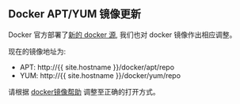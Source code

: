 ## Docker APT/YUM 镜像更新

Docker 官方部署了[新的 docker 源](https://blog.docker.com/2015/07/new-apt-and-yum-repos/), 我们也对
docker 镜像作出相应调整。

现在的镜像地址为:

- APT: http://{{ site.hostname }}/docker/apt/repo
- YUM: http://{{ site.hostname }}/docker/yum/repo

请根据 [docker镜像帮助](/help/docker) 调整至正确的打开方式。
